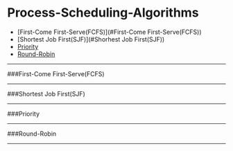 Process-Scheduling-Algorithms
=============================

* [First-Come First-Serve(FCFS)](#First-Come First-Serve(FCFS))
* [Shortest Job First(SJF)](#Shorhest Job First(SJF))
* [Priority](#Priority)
* [Round-Robin](#Round-Robin)

<hr>
###First-Come First-Serve(FCFS)

<hr>
###Shortest Job First(SJF)

<hr>
###Priority

<hr>
###Round-Robin

<hr>
